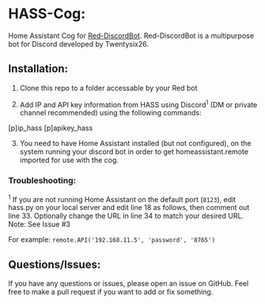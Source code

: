 # HASS-Cog:
Home Assistant Cog for [Red-DiscordBot](https://github.com/Cog-Creators/Red-DiscordBot). Red-DiscordBot is a multipurpose bot for Discord developed by Twentysix26.

## Installation:
1) Clone this repo to a folder accessable by your Red bot

2) Add IP and API key information from HASS using Discord<sup>1</sup> (DM or private channel recommended) using the following commands:

[p]ip_hass
[p]apikey_hass

3) You need to have Home Assistant installed (but not configured), on the system running your discord bot in order to get homeassistant.remote imported for use with the cog.

### Troubleshooting:
<sup>1</sup> If you are not running Home Assistant on the default port (`8123`), edit hass.py on your local server and edit line 18 as follows, then comment out line 33. Optionally change the URL in line 34 to match your desired URL. Note: See Issue #3

For example: `remote.API('192.168.11.5', 'password', '8765')` 

## Questions/Issues:
If you have any questions or issues, please open an issue on GitHub. Feel free to make a pull request if you want to add or fix something.
